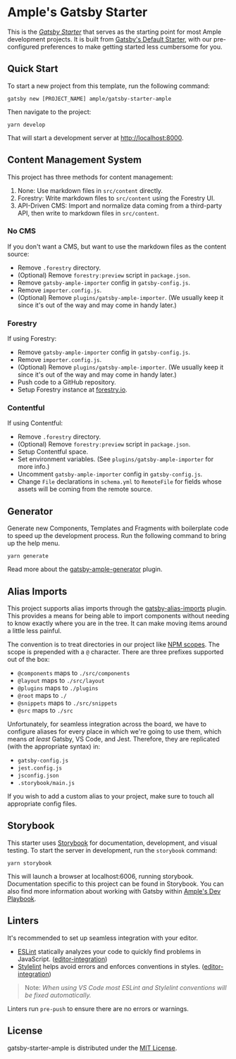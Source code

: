# Ample's Gatsby Starter

This is the [_Gatsby Starter_](https://www.gatsbyjs.org/docs/creating-a-starter/) that serves as the starting point for most Ample development projects. It is built from [Gatsby's Default Starter](https://github.com/gatsbyjs/gatsby-starter-default), with our pre-configured preferences to make getting started less cumbersome for you.

## Quick Start

To start a new project from this template, run the following command:

```shell
gatsby new [PROJECT_NAME] ample/gatsby-starter-ample
```

Then navigate to the project:

```shell
yarn develop
```

That will start a development server at [http://localhost:8000](http://localhost:8000).

## Content Management System

This project has three methods for content management:

1. None: Use markdown files in `src/content` directly.
2. Forestry: Write markdown files to `src/content` using the Forestry UI.
3. API-Driven CMS: Import and normalize data coming from a third-party API, then write to markdown files in `src/content`.

### No CMS

If you don't want a CMS, but want to use the markdown files as the content source:

- Remove `.forestry` directory.
- (Optional) Remove `forestry:preview` script in `package.json`.
- Remove `gatsby-ample-importer` config in `gatsby-config.js`.
- Remove `importer.config.js`.
- (Optional) Remove `plugins/gatsby-ample-importer`. (We usually keep it since it's out of the way and may come in handy later.)

### Forestry

If using Forestry:

- Remove `gatsby-ample-importer` config in `gatsby-config.js`.
- Remove `importer.config.js`.
- (Optional) Remove `plugins/gatsby-ample-importer`. (We usually keep it since it's out of the way and may come in handy later.)
- Push code to a GitHub repository.
- Setup Forestry instance at [forestry.io](https://www.forestry.io/).

### Contentful

If using Contentful:

- Remove `.forestry` directory.
- (Optional) Remove `forestry:preview` script in `package.json`.
- Setup Contentful space.
- Set environment variables. (See `plugins/gatsby-ample-importer` for more info.)
- Uncomment `gatsby-ample-importer` config in `gatsby-config.js`.
- Change `File` declarations in `schema.yml` to `RemoteFile` for fields whose assets will be coming from the remote source.

## Generator

Generate new Components, Templates and Fragments with boilerplate code to speed up the development process. Run the following command to bring up the help menu.

```shell
yarn generate
```

Read more about the [gatsby-ample-generator](/plugins/gatsby-ample-generator/README.md) plugin.

## Alias Imports

This project supports alias imports through the [gatsby-alias-imports](https://www.gatsbyjs.org/packages/gatsby-alias-imports/) plugin. This provides a means for being able to import components without needing to know exactly where you are in the tree. It can make moving items around a little less painful.

The convention is to treat directories in our project like [NPM scopes](https://docs.npmjs.com/about-scopes). The scope is prepended with a `@` character. There are three prefixes supported out of the box:

- `@components` maps to `./src/components`
- `@layout` maps to `./src/layout`
- `@plugins` maps to `./plugins`
- `@root` maps to `./`
- `@snippets` maps to `./src/snippets`
- `@src` maps to `./src`

Unfortunately, for seamless integration across the board, we have to configure aliases for every place in which we're going to use them, which means _at least_ Gatsby, VS Code, and Jest. Therefore, they are replicated (with the appropriate syntax) in:

- `gatsby-config.js`
- `jest.config.js`
- `jsconfig.json`
- `.storybook/main.js`

If you wish to add a custom alias to your project, make sure to touch all appropriate config files.

## Storybook

This starter uses [Storybook](https://storybook.js.org/) for documentation, development, and visual testing. To start the server in development, run the `storybook` command:

```shell
yarn storybook
```

This will launch a browser at localhost:6006, running storybook. Documentation specific to this project can be found in Storybook. You can also find more information about working with Gatsby within [Ample's Dev Playbook](https://dev-playbook.netlify.com/code/working-with-gatsby).

## Linters

It's recommended to set up seamless integration with your editor.

- [ESLint](http://eslint.org/) statically analyzes your code to quickly find problems in JavaScript. ([editor-integration](http://eslint.org/docs/user-guide/integrations#editors))
- [Stylelint](https://stylelint.io) helps avoid errors and enforces conventions in styles. ([editor-integration](https://stylelint.io/user-guide/complementary-tools/#editor-plugins)\)

> Note: _When using VS Code most ESLint and Stylelint conventions will be fixed automatically._

Linters run `pre-push` to ensure there are no errors or warnings.

## License

gatsby-starter-ample is distributed under the [MIT License](LICENSE.md).
